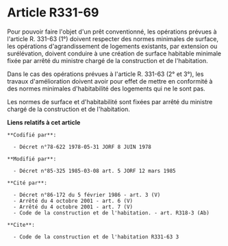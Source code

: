 # Article R331-69

Pour pouvoir faire l'objet d'un prêt conventionné, les opérations prévues à l'article R. 331-63 (1°) doivent respecter des
normes minimales de surface, les opérations d'agrandissement de logements existants, par extension ou surélévation, doivent
conduire à une création de surface habitable minimale fixée par arrêté du ministre chargé de la construction et de
l'habitation.

Dans le cas des opérations prévues à l'article R. 331-63 (2° et 3°), les travaux d'amélioration doivent avoir pour effet de
mettre en conformité à des normes minimales d'habitabilité des logements qui ne le sont pas.

Les normes de surface et d'habitabilité sont fixées par arrêté du ministre chargé de la construction et de l'habitation.

**Liens relatifs à cet article**

	**Codifié par**:

	  - Décret n°78-622 1978-05-31 JORF 8 JUIN 1978

	**Modifié par**:

	  - Décret n°85-325 1985-03-08 art. 5 JORF 12 mars 1985

	**Cité par**:

	  - Décret n°86-172 du 5 février 1986 - art. 3 (V)
	  - Arrêté du 4 octobre 2001 - art. 6 (V)
	  - Arrêté du 4 octobre 2001 - art. 7 (V)
	  - Code de la construction et de l'habitation. - art. R318-3 (Ab)

	**Cite**:

	  - Code de la construction et de l'habitation R331-63 3
